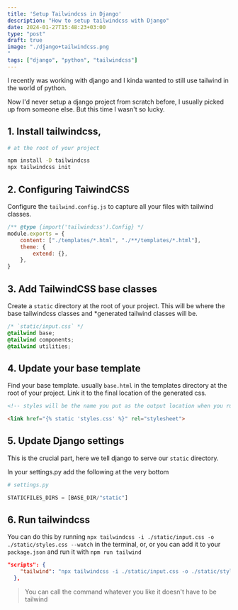 ```yaml
---
title: 'Setup Tailwindcss in Django'
description: "How to setup tailwindcss with Django"
date: 2024-01-27T15:48:23+03:00
type: "post"
draft: true
image: "./django+tailwindcss.png
"
tags: ["django", "python", "tailwindcss"]
---
```


I recently was working with django and I kinda wanted to still use tailwind in the world of python.

Now I'd never setup a django project from scratch before, I usually picked up from someone else. But this time I wasn't so lucky.


## 1. Install tailwindcss,

```sh
# at the root of your project

npm install -D tailwindcss
npx tailwindcss init
```

## 2. Configuring TaiwindCSS

Configure the `tailwind.config.js` to capture all your files with tailwind classes.

```js
/** @type {import('tailwindcss').Config} */
module.exports = {
    content: ["./templates/*.html", "./**/templates/*.html"],
    theme: {
        extend: {},
    },
}
```



## 3. Add TailwindCSS base classes

Create a `static` directory at the root of your project. This will be where 
the base tailwindcss classes and *generated tailwind classes will be.

```css
/* `static/input.css` */
@tailwind base;
@tailwind components;
@tailwind utilities;
```

## 4. Update your base template
Find your base template. usually `base.html` in the templates directory at the root of your project.
Link it to the final location of the generated css.
```html
<!-- styles will be the name you put as the output location when you run tailwind -->

<link href="{% static 'styles.css' %}" rel="stylesheet">
```

## 5. Update Django settings

This is the crucial part, here we tell django to serve our `static` directory.

In your settings.py add the following at the very bottom
```py
# settings.py

STATICFILES_DIRS = [BASE_DIR/"static"]

```


## 6. Run tailwindcss

You can do this by running `npx tailwindcss -i ./static/input.css -o ./static/styles.css --watch` in the terminal,
or, or you can add it to your `package.json` and run it with `npm run tailwind`


```json
"scripts": {
    "tailwind": "npx tailwindcss -i ./static/input.css -o ./static/styles.css --watch"
  },
```

> You can call the command whatever you like it doesn't have to be tailwind

